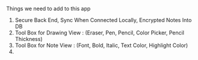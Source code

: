 Things we need to add to this app
1) Secure Back End, Sync When Connected Locally, Encrypted Notes Into DB
2) Tool Box for Drawing View : (Eraser, Pen, Pencil, Color Picker, Pencil Thickness)
3) Tool Box for Note View : (Font, Bold, Italic, Text Color, Highlight Color)
4) 
